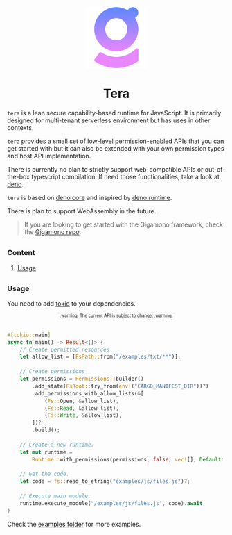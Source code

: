 <div align="center">
    <a href="#" target="_blank">
        <img src="https://raw.githubusercontent.com/appcypher/gigamono-assets/main/avatar-gigamono-boxed.png" alt="Gigamono Logo" width="140" height="140"></img>
    </a>
</div>

<h1 align="center">Tera</h1>

`tera` is a lean secure capability-based runtime for JavaScript. It is primarily designed for multi-tenant serverless environment but has uses in other contexts.

`tera` provides a small set of low-level permission-enabled APIs that you can get started with but it can also be extended with your own permission types and host API implementation.

There is currently no plan to strictly support web-compatible APIs or out-of-the-box typescript compilation. If need those functionalities, take a look at [deno](https://github.com/denoland/deno).

`tera` is based on [deno core](https://github.com/denoland/deno/tree/main/core) and inspired by [deno runtime](https://github.com/denoland/deno/tree/main/runtime).

There is plan to support WebAssembly in the future.

> If you are looking to get started with the Gigamono framework, check the [Gigamono repo](https://github.com/gigamono/gigamono).

##

### Content

1. [Usage](#usage)

##

### Usage <a name="usage" />

You need to add [tokio](https://crates.io/crates/tokio) to your dependencies.

<sup>
    <sup>
        <div align="center">
            :warning: The current API is subject to change. :warning:
        </div>
    </sup>
</sup>

##

```rs
#[tokio::main]
async fn main() -> Result<()> {
    // Create permitted resources
    let allow_list = [FsPath::from("/examples/txt/**")];

    // Create permissions
    let permissions = Permissions::builder()
        .add_state(FsRoot::try_from(env!("CARGO_MANIFEST_DIR"))?)
        .add_permissions_with_allow_lists(&[
            (Fs::Open, &allow_list),
            (Fs::Read, &allow_list),
            (Fs::Write, &allow_list),
        ])?
        .build();

    // Create a new runtime.
    let mut runtime =
        Runtime::with_permissions(permissions, false, vec![], Default::default()).await?;

    // Get the code.
    let code = fs::read_to_string("examples/js/files.js")?;

    // Execute main module.
    runtime.execute_module("/examples/js/files.js", code).await
}
```

Check the [examples folder](./examples) for more examples.
